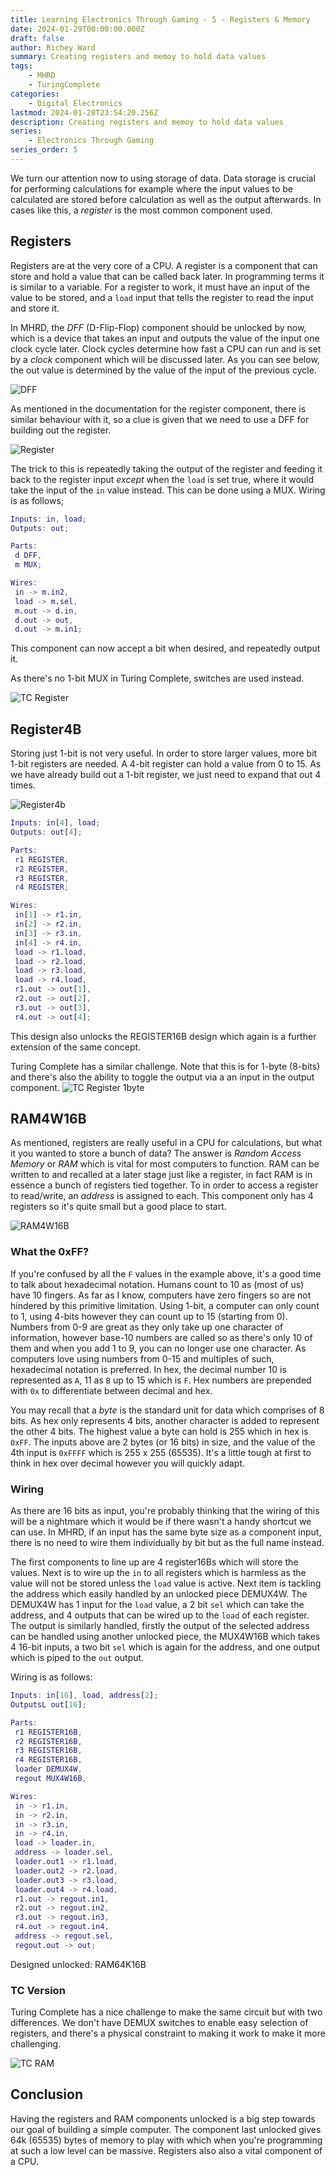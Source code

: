 ```yaml
---
title: Learning Electronics Through Gaming - 5 - Registers & Memory
date: 2024-01-29T00:00:00.000Z
draft: false
author: Richey Ward
summary: Creating registers and memoy to hold data values
tags:
    - MHRD
    - TuringComplete
categories:
    - Digital Electronics
lastmod: 2024-01-28T23:54:20.256Z
description: Creating registers and memoy to hold data values
series: 
    - Electronics Through Gaming
series_order: 5
---
```

We turn our attention now to using storage of data. Data storage is crucial for performing calculations for example where the input values to be calculated are stored before calculation as well as the output afterwards.  In cases like this, a *register* is the most common component used.

## Registers

Registers are at the very core of a CPU.  A register is a component that can store and hold a value that can be called back later. In programming terms it is similar to a variable.  For a register to work, it must have an input of the value to be stored, and a `load` input that tells the register to read the input and store it.

In MHRD, the *DFF* (D-Flip-Flop) component should be unlocked by now, which is a device that takes an input and outputs the value of the input one clock cycle later.  Clock cycles determine how fast a CPU can run and is set by a *clock* component which will be discussed later.  As you can see below, the out value is determined by the value of the input of the previous cycle.

![DFF](dff.png)

As mentioned in the documentation for the register component, there is similar behaviour with it, so a clue is given that we need to use a DFF for building out the register.

![Register](register.png)

The trick to this is repeatedly taking the output of the register and feeding it back to the register input *except* when the `load` is set true, where it would take the input of the `in` value instead.  This can be done using a MUX.  Wiring is as follows;

```matlab
Inputs: in, load;
Outputs: out;

Parts:
 d DFF,
 m MUX;

Wires:
 in -> m.in2,
 load -> m.sel,
 m.out -> d.in,
 d.out -> out,
 d.out -> m.in1;
```

This component can now accept a bit when desired, and repeatedly output it.

As there's no 1-bit MUX in Turing Complete, switches are used instead.

![TC Register](tc-register.png)

## Register4B

Storing just 1-bit is not very useful. In order to store larger values, more bit 1-bit registers are needed. A 4-bit register can hold a value from 0 to 15.  As we have already build out a 1-bit register, we just need to expand that out 4 times.

![Register4b](register4b.png)

```matlab
Inputs: in[4], load;
Outputs: out[4];

Parts:
 r1 REGISTER,
 r2 REGISTER,
 r3 REGISTER,
 r4 REGISTER;

Wires:
 in[1] -> r1.in,
 in[2] -> r2.in,
 in[3] -> r3.in,
 in[4] -> r4.in,
 load -> r1.load,
 load -> r2.load,
 load -> r3.load,
 load -> r4.load,
 r1.out -> out[1],
 r2.out -> out[2],
 r3.out -> out[3],
 r4.out -> out[4];
```

This design also unlocks the REGISTER16B design which again is a further extension of the same concept.

Turing Complete has a similar challenge. Note that this is for 1-byte (8-bits) and there's also the ability to toggle the output via a an input in the output component.
![TC Register 1byte](tc-register-1byte.png)

## RAM4W16B

As mentioned, registers are really useful in a CPU for calculations, but what it you wanted to store a bunch of data? The answer is *Random Access Memory* or *RAM* which is vital for most computers to function.  RAM can be written to and recalled at a later stage just like a register, in fact RAM is in essence a bunch of registers tied together.  To in order to access a register to read/write, an *address* is assigned to each.  This component only has 4 registers so it's quite small but a good place to start.

![RAM4W16B](ram4w16b.png)

### What the 0xFF?

If you're confused by all the `F` values in the example above, it's a good time to talk about hexadecimal notation.  Humans count to 10 as (most of us) have 10 fingers.  As far as I know, computers have zero fingers so are not hindered by this primitive limitation.  Using 1-bit, a computer can only count to 1, using 4-bits however they can count up to 15 (starting from 0).  Numbers from 0-9 are great as they only take up one character of information, however base-10 numbers are called so as there's only 10 of them and when you add 1 to 9, you can no longer use one character.  As computers love using numbers from 0-15 and multiples of such, hexadecimal notation is preferred. In hex, the decimal number 10 is represented as `A`, 11 as `B` up to 15 which is `F`. Hex numbers are prepended with `0x` to differentiate between decimal and hex.

You may recall that a *byte* is the standard unit for data which comprises of 8 bits.  As hex only represents 4 bits, another character is added to represent the other 4 bits. The highest value a byte can hold is 255 which in hex is `0xFF`. The inputs above are 2 bytes (or 16 bits) in size, and the value of the 4th input is `0xFFFF` which is 255 x 255 (65535). It's a little tough at first to think in hex over decimal however you will quickly adapt.

### Wiring

As there are 16 bits as input, you're probably thinking that the wiring of this will be a nightmare which it would be if there wasn't a handy shortcut we can use. In MHRD, if an input has the same byte size as a component input, there is no need to wire them individually by bit but as the full name instead.

The first components to line up are 4 register16Bs which will store the values. Next is to wire up the `in` to all registers which is harmless as the value will not be stored unless the `load` value is active.  Next item is tackling the address which easily handled by an unlocked piece DEMUX4W. The DEMUX4W has 1 input for the `load` value, a 2 bit `sel` which can take the address, and 4 outputs that can be wired up to the `load` of each register.  The output is similarly handled, firstly the output of the selected address can be handled using another unlocked piece, the MUX4W16B which takes 4 16-bit inputs, a two bit `sel` which is again for the address, and one output which is piped to the `out` output.

Wiring is as follows:

```matlab
Inputs: in[16], load, address[2];
OutputsL out[16];

Parts:
 r1 REGISTER16B,
 r2 REGISTER16B,
 r3 REGISTER16B,
 r4 REGISTER16B,
 loader DEMUX4W,
 regout MUX4W16B,

Wires:
 in -> r1.in,
 in -> r2.in,
 in -> r3.in,
 in -> r4.in,
 load -> loader.in,
 address -> loader.sel,
 loader.out1 -> r1.load,
 loader.out2 -> r2.load,
 loader.out3 -> r3.load,
 loader.out4 -> r4.load,
 r1.out -> regout.in1,
 r2.out -> regout.in2,
 r3.out -> regout.in3,
 r4.out -> regout.in4,
 address -> regout.sel,
 regout.out -> out;
```

Designed unlocked: RAM64K16B

### TC Version

Turing Complete has a nice challenge to make the same circuit but with two differences. We don't have DEMUX switches to enable easy selection of registers, and there's a physical constraint to making it work to make it more challenging.  

![TC RAM](tc-ram.png)

## Conclusion

Having the registers and RAM components unlocked is a big step towards our goal of building a simple computer. The component last unlocked gives 64k (65535) bytes of memory to play with which when you're programming at such a low level can be massive.  Registers also also a vital component of a CPU.
